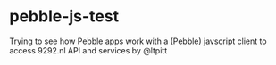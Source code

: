 # pebble-js-test
Trying to see how Pebble apps work with a (Pebble) javscript client to access 9292.nl API and services by @ltpitt
